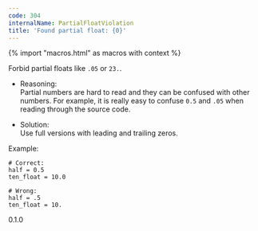 ```yaml
---
code: 304
internalName: PartialFloatViolation
title: 'Found partial float: {0}'
---
```


{% import "macros.html" as macros with context %}

Forbid partial floats like `.05` or `23.`.

  - Reasoning:  
    Partial numbers are hard to read and they can be confused with other
    numbers. For example, it is really easy to confuse `0.5` and `.05`
    when reading through the source code.

  - Solution:  
    Use full versions with leading and trailing zeros.

Example:

    # Correct:
    half = 0.5
    ten_float = 10.0
    
    # Wrong:
    half = .5
    ten_float = 10.

<div class="versionadded">

0.1.0

</div>